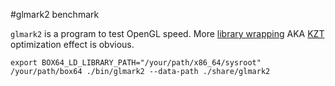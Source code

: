 #glmark2 benchmark

`glmark2` is a program to test OpenGL speed.
More [library wrapping](https://box86.org/2021/08/a-deep-dive-into-library-wrapping/) AKA [KZT](https://github.com/lat-opensource/lat/tree/master/target/i386/latx/context) optimization effect is obvious.

```
export BOX64_LD_LIBRARY_PATH="/your/path/x86_64/sysroot"
/your/path/box64 ./bin/glmark2 --data-path ./share/glmark2
```
